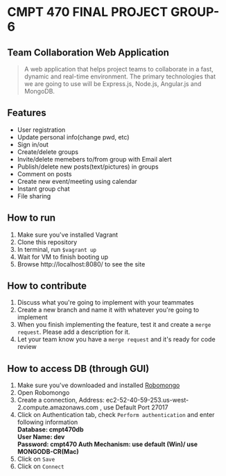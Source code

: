 # CMPT 470 FINAL PROJECT GROUP-6

## Team Collaboration Web Application

> A web application that helps project teams to collaborate in a fast, dynamic and real-time environment. The primary technologies that we are going to use will be Express.js, Node.js, Angular.js and MongoDB.

## Features 

- User registration
- Update personal info(change pwd, etc)
- Sign in/out
- Create/delete groups
- Invite/delete memebers to/from group with Email alert
- Publish/delete new posts(text/pictures) in groups
- Comment on posts
- Create new event/meeting using calendar
- Instant group chat
- File sharing

## How to run 

1. Make sure you've installed Vagrant
2. Clone this repository
3. In terminal, run `$vagrant up`
4. Wait for VM to finish booting up
5. Browse http://localhost:8080/ to see the site 

## How to contribute  

1. Discuss what you're going to implement with your teammates
2. Create a new branch and name it with whatever you're going to implement
3. When you finish implementing the feature, test it and create a `merge request`. Please add a description for it.
4. Let your team know you have a `merge request` and it's ready for code review

## How to access DB (through GUI)

1. Make sure you've downloaded and installed [Robomongo](https://robomongo.org/)
2. Open Robomongo
3. Create a connection, Address: ec2-52-40-59-253.us-west-2.compute.amazonaws.com , use Default Port 27017
4. Click on Authentication tab, check `Perform authentication` and enter following information  
	**Database: cmpt470db  
    User Name: dev  
	Password: cmpt470
    Auth Mechanism: use default (Win)/ use MONGODB-CR(Mac)** 
5. Click on `Save`
6. Click on `Connect`
